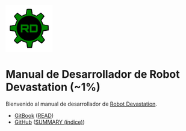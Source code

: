 [![Robot Devastation Logo](../assets/robotDevastation-125px.png)](http://asrob-uc3m.github.io/workgroups/2017-05-28-robot-devastation.html)

# Manual de Desarrollador de Robot Devastation (~1%)

Bienvenido al manual de desarrollador de [Robot Devastation](http://asrob-uc3m.github.io/workgroups/2017-05-28-robot-devastation.html).

- [GitBook](https://legacy.gitbook.com/book/asrob-uc3m/robotdevastation-developer-manual/) ([READ](https://asrob-uc3m.gitbooks.io/robotdevastation-developer-manual/content/es/))
- [GitHub](https://github.com/asrob-uc3m/robotdevastation-developer-manual) ([SUMMARY (índice)](https://github.com/asrob-uc3m/robotdevastation-developer-manual/blob/master/es/SUMMARY.md))
